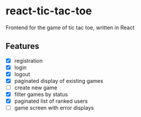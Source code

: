 # react-tic-tac-toe
Frontend for the game of tic tac toe, written in React

## Features

- [x] registration
- [x] login
- [x] logout
- [x] paginated display of existing games
- [ ] create new game
- [x] filter games by status
- [x] paginated list of ranked users
- [ ] game screen with error displays
